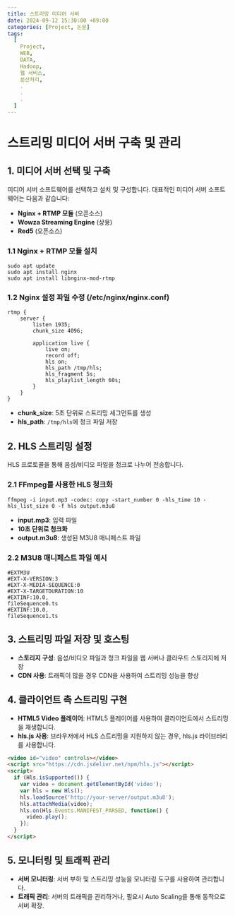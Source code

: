 ```yaml
---
title: 스트리밍 미디어 서버
date: 2024-09-12 15:30:00 +09:00
categories: [Project, 논문]
tags:
  [
    Project,
    WEB,
    DATA,
    Hadoop,
    웹 서비스,
    분산처리,
    .
    .
    .
  ]
---
```



# 스트리밍 미디어 서버 구축 및 관리

## 1. 미디어 서버 선택 및 구축
미디어 서버 소프트웨어를 선택하고 설치 및 구성합니다. 대표적인 미디어 서버 소프트웨어는 다음과 같습니다:

- **Nginx + RTMP 모듈** (오픈소스)
- **Wowza Streaming Engine** (상용)
- **Red5** (오픈소스)

### 1.1 Nginx + RTMP 모듈 설치
```shell
sudo apt update
sudo apt install nginx
sudo apt install libnginx-mod-rtmp
```

### 1.2 Nginx 설정 파일 수정 (/etc/nginx/nginx.conf)
```
rtmp {
    server {
        listen 1935;
        chunk_size 4096;

        application live {
            live on;
            record off;
            hls on;
            hls_path /tmp/hls;
            hls_fragment 5s;
            hls_playlist_length 60s;
        }
    }
}
```

- **chunk_size**: 5초 단위로 스트리밍 세그먼트를 생성
- **hls_path**: `/tmp/hls`에 청크 파일 저장

## 2. HLS 스트리밍 설정
HLS 프로토콜을 통해 음성/비디오 파일을 청크로 나누어 전송합니다.

### 2.1 FFmpeg를 사용한 HLS 청크화
```
ffmpeg -i input.mp3 -codec: copy -start_number 0 -hls_time 10 -hls_list_size 0 -f hls output.m3u8
```

- **input.mp3**: 입력 파일
- **10초 단위로 청크화**
- **output.m3u8**: 생성된 M3U8 매니페스트 파일

### 2.2 M3U8 매니페스트 파일 예시
```
#EXTM3U
#EXT-X-VERSION:3
#EXT-X-MEDIA-SEQUENCE:0
#EXT-X-TARGETDURATION:10
#EXTINF:10.0,
fileSequence0.ts
#EXTINF:10.0,
fileSequence1.ts
```

## 3. 스트리밍 파일 저장 및 호스팅
- **스토리지 구성**: 음성/비디오 파일과 청크 파일을 웹 서버나 클라우드 스토리지에 저장
- **CDN 사용**: 트래픽이 많을 경우 CDN을 사용하여 스트리밍 성능을 향상

## 4. 클라이언트 측 스트리밍 구현
- **HTML5 Video 플레이어**: HTML5 플레이어를 사용하여 클라이언트에서 스트리밍을 재생합니다.
- **hls.js 사용**: 브라우저에서 HLS 스트리밍을 지원하지 않는 경우, hls.js 라이브러리를 사용합니다.

```HTML
<video id="video" controls></video>
<script src="https://cdn.jsdelivr.net/npm/hls.js"></script>
<script>
  if (Hls.isSupported()) {
    var video = document.getElementById('video');
    var hls = new Hls();
    hls.loadSource('http://your-server/output.m3u8');
    hls.attachMedia(video);
    hls.on(Hls.Events.MANIFEST_PARSED, function() {
      video.play();
    });
  }
</script>
```

## 5. 모니터링 및 트래픽 관리
- **서버 모니터링**: 서버 부하 및 스트리밍 성능을 모니터링 도구를 사용하여 관리합니다.
- **트래픽 관리**: 서버의 트래픽을 관리하거나, 필요시 Auto Scaling을 통해 동적으로 서버 확장.
